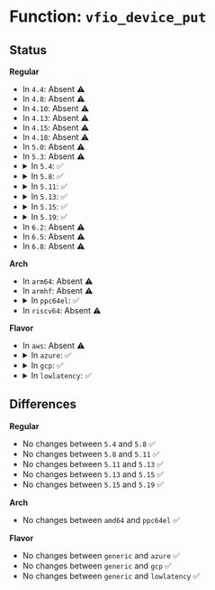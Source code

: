 # Function: <code>vfio_device_put</code>

## Status
<b>Regular</b>
<ul>
<li>
In <code>4.4</code>: Absent ⚠️
</li>
<li>
In <code>4.8</code>: Absent ⚠️
</li>
<li>
In <code>4.10</code>: Absent ⚠️
</li>
<li>
In <code>4.13</code>: Absent ⚠️
</li>
<li>
In <code>4.15</code>: Absent ⚠️
</li>
<li>
In <code>4.18</code>: Absent ⚠️
</li>
<li>
In <code>5.0</code>: Absent ⚠️
</li>
<li>
In <code>5.3</code>: Absent ⚠️
</li>
<li>
<details>
<summary>In <code>5.4</code>: ✅</summary>

```c
void vfio_device_put(struct vfio_device *device);
```

**Collision:** Unique Global

**Inline:** No

**Transformation:** False

**Instances:**

```
In drivers/vfio/vfio.c (ffffffff817d0560)
Location: drivers/vfio/vfio.c:581
Inline: False
Direct callers:
  - drivers/vfio/vfio.c:vfio_device_fops_release
  - drivers/vfio/vfio.c:vfio_group_fops_unl_ioctl
  - drivers/vfio/vfio.c:vfio_group_fops_unl_ioctl
  - drivers/vfio/vfio.c:vfio_del_group_dev
  - drivers/vfio/vfio.c:vfio_del_group_dev
  - drivers/vfio/vfio.c:vfio_add_group_dev
  - drivers/vfio/vfio.c:vfio_iommu_group_notifier
  - drivers/vfio/vfio.c:vfio_dev_viable
  - drivers/vfio/pci/vfio_pci.c:vfio_pci_get_unused_devs
  - drivers/vfio/pci/vfio_pci.c:vfio_pci_reflck_find
  - drivers/vfio/pci/vfio_pci.c:vfio_pci_reflck_find
  - drivers/vfio/pci/vfio_pci.c:vfio_pci_aer_err_detected
  - drivers/vfio/pci/vfio_pci.c:vfio_pci_aer_err_detected
  - drivers/vfio/pci/vfio_pci.c:vfio_pci_disable
```
**Symbols:**

```
ffffffff817d0560-ffffffff817d05f3: vfio_device_put (STB_GLOBAL)
```
</details>
</li>
<li>
<details>
<summary>In <code>5.8</code>: ✅</summary>

```c
void vfio_device_put(struct vfio_device *device);
```

**Collision:** Unique Global

**Inline:** No

**Transformation:** False

**Instances:**

```
In drivers/vfio/vfio.c (ffffffff8189ba40)
Location: drivers/vfio/vfio.c:584
Inline: False
Direct callers:
  - drivers/vfio/vfio.c:vfio_device_fops_release
  - drivers/vfio/vfio.c:vfio_group_get_device_fd
  - drivers/vfio/vfio.c:vfio_group_get_device_fd
  - drivers/vfio/vfio.c:vfio_group_get_device_fd
  - drivers/vfio/vfio.c:vfio_del_group_dev
  - drivers/vfio/vfio.c:vfio_del_group_dev
  - drivers/vfio/vfio.c:vfio_add_group_dev
  - drivers/vfio/vfio.c:vfio_dev_viable
  - drivers/vfio/pci/vfio_pci.c:vfio_pci_try_bus_reset
  - drivers/vfio/pci/vfio_pci.c:vfio_pci_try_zap_and_vma_lock_cb
  - drivers/vfio/pci/vfio_pci.c:vfio_pci_get_unused_devs
  - drivers/vfio/pci/vfio_pci.c:vfio_pci_reflck_find
  - drivers/vfio/pci/vfio_pci.c:vfio_pci_reflck_find
  - drivers/vfio/pci/vfio_pci.c:vfio_pci_sriov_configure
  - drivers/vfio/pci/vfio_pci.c:vfio_pci_sriov_configure
  - drivers/vfio/pci/vfio_pci.c:vfio_pci_sriov_configure
  - drivers/vfio/pci/vfio_pci.c:vfio_pci_aer_err_detected
  - drivers/vfio/pci/vfio_pci.c:vfio_pci_aer_err_detected
  - drivers/vfio/pci/vfio_pci.c:vfio_pci_validate_vf_token
  - drivers/vfio/pci/vfio_pci.c:vfio_pci_validate_vf_token
  - drivers/vfio/pci/vfio_pci.c:vfio_pci_ioctl
```
**Symbols:**

```
ffffffff8189ba40-ffffffff8189ba8a: vfio_device_put (STB_GLOBAL)
```
</details>
</li>
<li>
<details>
<summary>In <code>5.11</code>: ✅</summary>

```c
void vfio_device_put(struct vfio_device *device);
```

**Collision:** Unique Global

**Inline:** No

**Transformation:** False

**Instances:**

```
In drivers/vfio/vfio.c (ffffffff818aa650)
Location: drivers/vfio/vfio.c:584
Inline: False
Direct callers:
  - drivers/vfio/vfio.c:vfio_device_fops_release
  - drivers/vfio/vfio.c:vfio_group_get_device_fd
  - drivers/vfio/vfio.c:vfio_group_get_device_fd
  - drivers/vfio/vfio.c:vfio_group_get_device_fd
  - drivers/vfio/vfio.c:vfio_del_group_dev
  - drivers/vfio/vfio.c:vfio_del_group_dev
  - drivers/vfio/vfio.c:vfio_add_group_dev
  - drivers/vfio/vfio.c:vfio_dev_viable
  - drivers/vfio/pci/vfio_pci.c:vfio_pci_try_bus_reset
  - drivers/vfio/pci/vfio_pci.c:vfio_pci_try_zap_and_vma_lock_cb
  - drivers/vfio/pci/vfio_pci.c:vfio_pci_get_unused_devs
  - drivers/vfio/pci/vfio_pci.c:vfio_pci_reflck_find
  - drivers/vfio/pci/vfio_pci.c:vfio_pci_reflck_find
  - drivers/vfio/pci/vfio_pci.c:vfio_pci_sriov_configure
  - drivers/vfio/pci/vfio_pci.c:vfio_pci_sriov_configure
  - drivers/vfio/pci/vfio_pci.c:vfio_pci_sriov_configure
  - drivers/vfio/pci/vfio_pci.c:vfio_pci_aer_err_detected
  - drivers/vfio/pci/vfio_pci.c:vfio_pci_aer_err_detected
  - drivers/vfio/pci/vfio_pci.c:vfio_pci_validate_vf_token
  - drivers/vfio/pci/vfio_pci.c:vfio_pci_validate_vf_token
  - drivers/vfio/pci/vfio_pci.c:vfio_pci_ioctl
```
**Symbols:**

```
ffffffff818aa650-ffffffff818aa69a: vfio_device_put (STB_GLOBAL)
```
</details>
</li>
<li>
<details>
<summary>In <code>5.13</code>: ✅</summary>

```c
void vfio_device_put(struct vfio_device *device);
```

**Collision:** Unique Global

**Inline:** No

**Transformation:** False

**Instances:**

```
In drivers/vfio/vfio.c (ffffffff8188d7d0)
Location: drivers/vfio/vfio.c:526
Inline: False
Direct callers:
  - drivers/vfio/vfio.c:vfio_device_fops_release
  - drivers/vfio/vfio.c:vfio_group_get_device_fd
  - drivers/vfio/vfio.c:vfio_group_get_device_fd
  - drivers/vfio/vfio.c:vfio_group_get_device_fd
  - drivers/vfio/vfio.c:vfio_unregister_group_dev
  - drivers/vfio/vfio.c:vfio_register_group_dev
  - drivers/vfio/vfio.c:vfio_iommu_group_notifier
  - drivers/vfio/vfio.c:vfio_dev_viable
  - drivers/vfio/pci/vfio_pci.c:vfio_pci_try_bus_reset
  - drivers/vfio/pci/vfio_pci.c:vfio_pci_try_zap_and_vma_lock_cb
  - drivers/vfio/pci/vfio_pci.c:vfio_pci_get_unused_devs
  - drivers/vfio/pci/vfio_pci.c:vfio_pci_reflck_find
  - drivers/vfio/pci/vfio_pci.c:vfio_pci_reflck_find
  - drivers/vfio/pci/vfio_pci.c:vfio_pci_sriov_configure
  - drivers/vfio/pci/vfio_pci.c:vfio_pci_sriov_configure
  - drivers/vfio/pci/vfio_pci.c:vfio_pci_aer_err_detected
  - drivers/vfio/pci/vfio_pci.c:vfio_pci_validate_vf_token
  - drivers/vfio/pci/vfio_pci.c:vfio_pci_validate_vf_token
  - drivers/vfio/pci/vfio_pci.c:vfio_pci_ioctl
```
**Symbols:**

```
ffffffff8188d7d0-ffffffff8188d80c: vfio_device_put (STB_GLOBAL)
```
</details>
</li>
<li>
<details>
<summary>In <code>5.15</code>: ✅</summary>

```c
void vfio_device_put(struct vfio_device *device);
```

**Collision:** Unique Global

**Inline:** No

**Transformation:** False

**Instances:**

```
In drivers/vfio/vfio.c (ffffffff81920d40)
Location: drivers/vfio/vfio.c:599
Inline: False
Direct callers:
  - drivers/vfio/vfio.c:vfio_device_fops_release
  - drivers/vfio/vfio.c:vfio_group_get_device_fd
  - drivers/vfio/vfio.c:vfio_unregister_group_dev
  - drivers/vfio/vfio.c:vfio_register_group_dev
  - drivers/vfio/vfio.c:vfio_iommu_group_notifier
  - drivers/vfio/vfio.c:vfio_dev_viable
  - drivers/vfio/pci/vfio_pci_core.c:vfio_pci_core_sriov_configure
  - drivers/vfio/pci/vfio_pci_core.c:vfio_pci_core_sriov_configure
  - drivers/vfio/pci/vfio_pci_core.c:vfio_pci_aer_err_detected
  - drivers/vfio/pci/vfio_pci_core.c:vfio_pci_validate_vf_token
  - drivers/vfio/pci/vfio_pci_core.c:vfio_pci_validate_vf_token
  - drivers/vfio/pci/vfio_pci_core.c:vfio_pci_vf_token_user_add
  - drivers/vfio/pci/vfio_pci_core.c:get_pf_vdev
```
**Symbols:**

```
ffffffff81920d40-ffffffff81920d7c: vfio_device_put (STB_GLOBAL)
```
</details>
</li>
<li>
<details>
<summary>In <code>5.19</code>: ✅</summary>

```c
void vfio_device_put(struct vfio_device *device);
```

**Collision:** Unique Static

**Inline:** No

**Transformation:** False

**Instances:**

```
In drivers/vfio/vfio.c (ffffffff81a77870)
Location: drivers/vfio/vfio.c:451
Inline: False
Direct callers:
  - drivers/vfio/vfio.c:vfio_device_fops_release
  - drivers/vfio/vfio.c:vfio_group_fops_unl_ioctl
  - drivers/vfio/vfio.c:vfio_unregister_group_dev
  - drivers/vfio/vfio.c:__vfio_register_dev
```
**Symbols:**

```
ffffffff81a77870-ffffffff81a778d0: vfio_device_put (STB_LOCAL)
```
</details>
</li>
<li>
In <code>6.2</code>: Absent ⚠️
</li>
<li>
In <code>6.5</code>: Absent ⚠️
</li>
<li>
In <code>6.8</code>: Absent ⚠️
</li>
</ul>
<b>Arch</b>
<ul>
<li>
In <code>arm64</code>: Absent ⚠️
</li>
<li>
In <code>armhf</code>: Absent ⚠️
</li>
<li>
<details>
<summary>In <code>ppc64el</code>: ✅</summary>

```c
void vfio_device_put(struct vfio_device *device);
```

**Collision:** Unique Global

**Inline:** No

**Transformation:** False

**Instances:**

```
In drivers/vfio/vfio.c (c000000000aae630)
Location: drivers/vfio/vfio.c:581
Inline: False
Direct callers:
  - drivers/vfio/vfio.c:vfio_device_fops_release
  - drivers/vfio/vfio.c:vfio_group_fops_unl_ioctl
  - drivers/vfio/vfio.c:vfio_del_group_dev
  - drivers/vfio/vfio.c:vfio_del_group_dev
  - drivers/vfio/vfio.c:vfio_add_group_dev
  - drivers/vfio/vfio.c:vfio_iommu_group_notifier
  - drivers/vfio/vfio.c:vfio_dev_viable
  - drivers/vfio/pci/vfio_pci.c:vfio_pci_get_unused_devs
  - drivers/vfio/pci/vfio_pci.c:vfio_pci_reflck_find
  - drivers/vfio/pci/vfio_pci.c:vfio_pci_reflck_find
  - drivers/vfio/pci/vfio_pci.c:vfio_pci_aer_err_detected
  - drivers/vfio/pci/vfio_pci.c:vfio_pci_aer_err_detected
  - drivers/vfio/pci/vfio_pci.c:vfio_pci_disable
  - drivers/vfio/pci/vfio_pci.c:vfio_pci_disable
```
**Symbols:**

```
c000000000aae630-c000000000aae710: vfio_device_put (STB_GLOBAL)
```
</details>
</li>
<li>
In <code>riscv64</code>: Absent ⚠️
</li>
</ul>
<b>Flavor</b>
<ul>
<li>
In <code>aws</code>: Absent ⚠️
</li>
<li>
<details>
<summary>In <code>azure</code>: ✅</summary>

```c
void vfio_device_put(struct vfio_device *device);
```

**Collision:** Unique Global

**Inline:** No

**Transformation:** False

**Instances:**

```
In drivers/vfio/vfio.c (ffffffff8177a610)
Location: drivers/vfio/vfio.c:581
Inline: False
Direct callers:
  - drivers/vfio/vfio.c:vfio_device_fops_release
  - drivers/vfio/vfio.c:vfio_group_fops_unl_ioctl
  - drivers/vfio/vfio.c:vfio_group_fops_unl_ioctl
  - drivers/vfio/vfio.c:vfio_del_group_dev
  - drivers/vfio/vfio.c:vfio_del_group_dev
  - drivers/vfio/vfio.c:vfio_add_group_dev
  - drivers/vfio/vfio.c:vfio_iommu_group_notifier
  - drivers/vfio/vfio.c:vfio_dev_viable
  - drivers/vfio/pci/vfio_pci.c:vfio_pci_get_unused_devs
  - drivers/vfio/pci/vfio_pci.c:vfio_pci_reflck_find
  - drivers/vfio/pci/vfio_pci.c:vfio_pci_reflck_find
  - drivers/vfio/pci/vfio_pci.c:vfio_pci_aer_err_detected
  - drivers/vfio/pci/vfio_pci.c:vfio_pci_aer_err_detected
  - drivers/vfio/pci/vfio_pci.c:vfio_pci_disable
```
**Symbols:**

```
ffffffff8177a610-ffffffff8177a6a3: vfio_device_put (STB_GLOBAL)
```
</details>
</li>
<li>
<details>
<summary>In <code>gcp</code>: ✅</summary>

```c
void vfio_device_put(struct vfio_device *device);
```

**Collision:** Unique Global

**Inline:** No

**Transformation:** False

**Instances:**

```
In drivers/vfio/vfio.c (ffffffff817c53e0)
Location: drivers/vfio/vfio.c:581
Inline: False
Direct callers:
  - drivers/vfio/vfio.c:vfio_device_fops_release
  - drivers/vfio/vfio.c:vfio_group_fops_unl_ioctl
  - drivers/vfio/vfio.c:vfio_group_fops_unl_ioctl
  - drivers/vfio/vfio.c:vfio_del_group_dev
  - drivers/vfio/vfio.c:vfio_del_group_dev
  - drivers/vfio/vfio.c:vfio_add_group_dev
  - drivers/vfio/vfio.c:vfio_iommu_group_notifier
  - drivers/vfio/vfio.c:vfio_dev_viable
  - drivers/vfio/pci/vfio_pci.c:vfio_pci_get_unused_devs
  - drivers/vfio/pci/vfio_pci.c:vfio_pci_reflck_find
  - drivers/vfio/pci/vfio_pci.c:vfio_pci_reflck_find
  - drivers/vfio/pci/vfio_pci.c:vfio_pci_aer_err_detected
  - drivers/vfio/pci/vfio_pci.c:vfio_pci_aer_err_detected
  - drivers/vfio/pci/vfio_pci.c:vfio_pci_disable
```
**Symbols:**

```
ffffffff817c53e0-ffffffff817c5473: vfio_device_put (STB_GLOBAL)
```
</details>
</li>
<li>
<details>
<summary>In <code>lowlatency</code>: ✅</summary>

```c
void vfio_device_put(struct vfio_device *device);
```

**Collision:** Unique Global

**Inline:** No

**Transformation:** False

**Instances:**

```
In drivers/vfio/vfio.c (ffffffff817df680)
Location: drivers/vfio/vfio.c:581
Inline: False
Direct callers:
  - drivers/vfio/vfio.c:vfio_device_fops_release
  - drivers/vfio/vfio.c:vfio_group_fops_unl_ioctl
  - drivers/vfio/vfio.c:vfio_group_fops_unl_ioctl
  - drivers/vfio/vfio.c:vfio_del_group_dev
  - drivers/vfio/vfio.c:vfio_del_group_dev
  - drivers/vfio/vfio.c:vfio_add_group_dev
  - drivers/vfio/vfio.c:vfio_iommu_group_notifier
  - drivers/vfio/vfio.c:vfio_dev_viable
  - drivers/vfio/pci/vfio_pci.c:vfio_pci_get_unused_devs
  - drivers/vfio/pci/vfio_pci.c:vfio_pci_reflck_find
  - drivers/vfio/pci/vfio_pci.c:vfio_pci_reflck_find
  - drivers/vfio/pci/vfio_pci.c:vfio_pci_aer_err_detected
  - drivers/vfio/pci/vfio_pci.c:vfio_pci_aer_err_detected
  - drivers/vfio/pci/vfio_pci.c:vfio_pci_disable
```
**Symbols:**

```
ffffffff817df680-ffffffff817df713: vfio_device_put (STB_GLOBAL)
```
</details>
</li>
</ul>

## Differences
<b>Regular</b>
<ul>
<li>
No changes between <code>5.4</code> and <code>5.8</code> ✅
</li>
<li>
No changes between <code>5.8</code> and <code>5.11</code> ✅
</li>
<li>
No changes between <code>5.11</code> and <code>5.13</code> ✅
</li>
<li>
No changes between <code>5.13</code> and <code>5.15</code> ✅
</li>
<li>
No changes between <code>5.15</code> and <code>5.19</code> ✅
</li>
</ul>
<b>Arch</b>
<ul>
<li>
No changes between <code>amd64</code> and <code>ppc64el</code> ✅
</li>
</ul>
<b>Flavor</b>
<ul>
<li>
No changes between <code>generic</code> and <code>azure</code> ✅
</li>
<li>
No changes between <code>generic</code> and <code>gcp</code> ✅
</li>
<li>
No changes between <code>generic</code> and <code>lowlatency</code> ✅
</li>
</ul>
